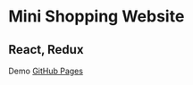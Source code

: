 #  Mini Shopping Website

## React, Redux

Demo [GitHub Pages](https://mini-shopping-website.netlify.com/)
